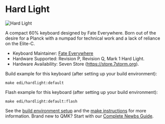 # Hard Light

![Hard Light](https://i.imgur.com/X6Katarh.png)

A compact 60% keyboard designed by Fate Everywhere. Born out of the desire for a Planck with a numpad for technical work and a lack of reliance on the Elite-C.

* Keyboard Maintainer: [Fate Everywhere](https://github.com/fateeverywhere)
* Hardware Supported: Revision P, Revision Q, Mark 1 Hard Light.
* Hardware Availability: Seven Store (https://store.7storm.org).

Build example for this keyboard (after setting up your build environment):

    make edi/hardlight:default

Flash example for this keyboard (after setting up your build environment):
 
    make edi/hardlight:default:flash

See the [build environment setup](https://docs.qmk.fm/#/getting_started_build_tools) and the [make instructions](https://docs.qmk.fm/#/getting_started_make_guide) for more information. Brand new to QMK? Start with our [Complete Newbs Guide](https://docs.qmk.fm/#/newbs).
